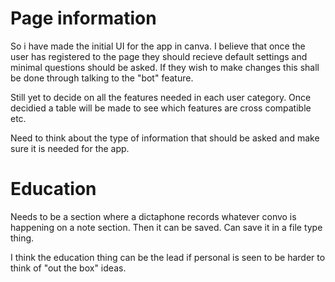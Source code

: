 # Page information

So i have made the initial UI for the app in canva. I believe that once the user has registered to the page they should recieve default settings and minimal questions should be asked. If they wish to make changes this shall be done through talking to the "bot" feature.

Still yet to decide on all the features needed in each user category. Once decidied a table will be made to see which features are cross compatible etc.

Need to think about the type of information that should be asked and make sure it is needed for the app.

# Education

Needs to be a section where a dictaphone records whatever convo is happening on a note section. Then it can be saved. Can save it in a file type thing. 

I think the education thing can be the lead if personal is seen to be harder to think of "out the box" ideas.
